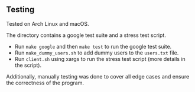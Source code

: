 ## Testing

Tested on Arch Linux and macOS.

The directory contains a google test suite and a stress test script.

- Run `make google` and then `make test` to run the google test suite.
- Run `make_dummy_users.sh` to add dummy users to the `users.txt` file.
- Run `client.sh` using xargs to run the stress test script (more details in the script).

Additionally, manually testing was done to cover all edge cases and ensure the correctness of the program.
